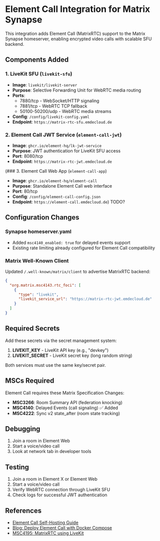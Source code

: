 # Element Call Integration for Matrix Synapse

This integration adds Element Call (MatrixRTC) support to the Matrix Synapse homeserver, enabling encrypted video calls with scalable SFU backend.

## Components Added

### 1. LiveKit SFU (`livekit-sfu`)
- **Image**: `livekit/livekit-server`
- **Purpose**: Selective Forwarding Unit for WebRTC media routing
- **Ports**:
  - 7880/tcp - WebSocket/HTTP signaling
  - 7881/tcp - WebRTC TCP fallback
  - 50100-50200/udp - WebRTC media streams
- **Config**: `/config/livekit-config.yaml`
- **Endpoint**: `https://matrix-rtc-sfu.emdecloud.de`

### 2. Element Call JWT Service (`element-call-jwt`)
- **Image**: `ghcr.io/element-hq/lk-jwt-service`
- **Purpose**: JWT authentication for LiveKit SFU access
- **Port**: 8080/tcp
- **Endpoint**: `https://matrix-rtc-jwt.emdecloud.de`

(### 3. Element Call Web App (`element-call-app`)
- **Image**: `ghcr.io/element-hq/element-call`
- **Purpose**: Standalone Element Call web interface
- **Port**: 80/tcp
- **Config**: `/config/element-call-config.json`
- **Endpoint**: `https://element-call.emdecloud.de`) TODO?

## Configuration Changes

### Synapse homeserver.yaml
- Added `msc4140_enabled: true` for delayed events support
- Existing rate limiting already configured for Element Call compatibility

### Matrix Well-Known Client
Updated `/.well-known/matrix/client` to advertise MatrixRTC backend:
```json
{
  "org.matrix.msc4143.rtc_foci": [
    {
      "type": "livekit",
      "livekit_service_url": "https://matrix-rtc-jwt.emdecloud.de"
    }
  ]
}
```

## Required Secrets

Add these secrets via the secret management system:

1. **LIVEKIT_KEY** - LiveKit API key (e.g., "devkey")
2. **LIVEKIT_SECRET** - LiveKit secret key (long random string)

Both services must use the same key/secret pair.

## MSCs Required

Element Call requires these Matrix Specification Changes:
- **MSC3266**: Room Summary API (federation knocking)
- **MSC4140**: Delayed Events (call signaling) ✅ Added
- **MSC4222**: Sync v2 state_after (room state tracking)

## Debugging
1. Join a room in Element Web
2. Start a voice/video call
3. Look at network tab in developer tools

## Testing

1. Join a room in Element X or Element Web
2. Start a voice/video call
3. Verify WebRTC connection through LiveKit SFU
4. Check logs for successful JWT authentication

## References

- [Element Call Self-Hosting Guide](https://github.com/element-hq/element-call/blob/livekit/docs/self-hosting.md)
- [Blog: Deploy Element Call with Docker Compose](https://willlewis.co.uk/blog/posts/deploy-element-call-backend-with-synapse-and-docker-compose/)
- [MSC4195: MatrixRTC using LiveKit](https://github.com/hughns/matrix-spec-proposals/blob/hughns/matrixrtc-livekit/proposals/4195-matrixrtc-livekit.md)
